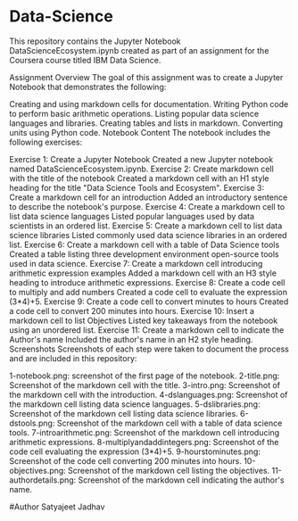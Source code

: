 # Data-Science
This repository contains the Jupyter Notebook DataScienceEcosystem.ipynb created as part of an assignment for the Coursera course titled IBM Data Science.

Assignment Overview
The goal of this assignment was to create a Jupyter Notebook that demonstrates the following:

Creating and using markdown cells for documentation.
Writing Python code to perform basic arithmetic operations.
Listing popular data science languages and libraries.
Creating tables and lists in markdown.
Converting units using Python code.
Notebook Content
The notebook includes the following exercises:

Exercise 1: Create a Jupyter Notebook
Created a new Jupyter notebook named DataScienceEcosystem.ipynb.
Exercise 2: Create markdown cell with the title of the notebook
Created a markdown cell with an H1 style heading for the title "Data Science Tools and Ecosystem".
Exercise 3: Create a markdown cell for an introduction
Added an introductory sentence to describe the notebook's purpose.
Exercise 4: Create a markdown cell to list data science languages
Listed popular languages used by data scientists in an ordered list.
Exercise 5: Create a markdown cell to list data science libraries
Listed commonly used data science libraries in an ordered list.
Exercise 6: Create a markdown cell with a table of Data Science tools
Created a table listing three development environment open-source tools used in data science.
Exercise 7: Create a markdown cell introducing arithmetic expression examples
Added a markdown cell with an H3 style heading to introduce arithmetic expressions.
Exercise 8: Create a code cell to multiply and add numbers
Created a code cell to evaluate the expression (3*4)+5.
Exercise 9: Create a code cell to convert minutes to hours
Created a code cell to convert 200 minutes into hours.
Exercise 10: Insert a markdown cell to list Objectives
Listed key takeaways from the notebook using an unordered list.
Exercise 11: Create a markdown cell to indicate the Author's name
Included the author's name in an H2 style heading.
Screenshots
Screenshots of each step were taken to document the process and are included in this repository:

1-notebook.png: screenshot of the first page of the notebook.
2-title.png: Screenshot of the markdown cell with the title.
3-intro.png: Screenshot of the markdown cell with the introduction.
4-dslanguages.png: Screenshot of the markdown cell listing data science languages.
5-dslibraries.png: Screenshot of the markdown cell listing data science libraries.
6-dstools.png: Screenshot of the markdown cell with a table of data science tools.
7-introarithmetic.png: Screenshot of the markdown cell introducing arithmetic expressions.
8-multiplyandaddintegers.png: Screenshot of the code cell evaluating the expression (3*4)+5.
9-hourstominutes.png: Screenshot of the code cell converting 200 minutes into hours.
10-objectives.png: Screenshot of the markdown cell listing the objectives.
11-authordetails.png: Screenshot of the markdown cell indicating the author's name.

#Author
Satyajeet Jadhav
